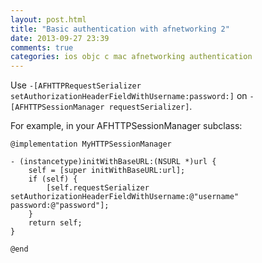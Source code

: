 ```yaml
---
layout: post.html
title: "Basic authentication with afnetworking 2"
date: 2013-09-27 23:39
comments: true
categories: ios objc c mac afnetworking authentication
---
```


Use `-[AFHTTPRequestSerializer setAuthorizationHeaderFieldWithUsername:password:]` on `-[AFHTTPSessionManager requestSerializer]`.

For example, in your AFHTTPSessionManager subclass:

``` objc
@implementation MyHTTPSessionManager

- (instancetype)initWithBaseURL:(NSURL *)url {
    self = [super initWithBaseURL:url];
    if (self) {
        [self.requestSerializer setAuthorizationHeaderFieldWithUsername:@"username" password:@"password"];
    }
    return self;
}

@end
```

